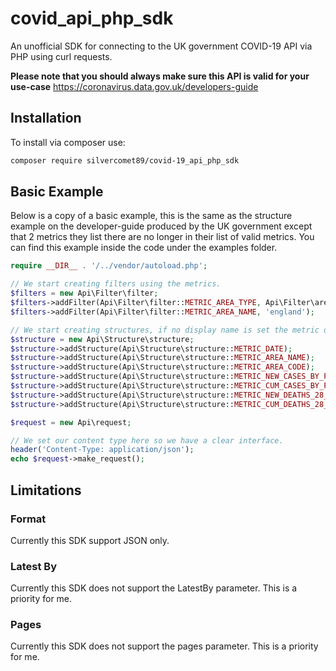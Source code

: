 # covid_api_php_sdk
An unofficial SDK for connecting to the UK government COVID-19 API via PHP using curl requests.

**Please note that you should always make sure this API is valid for your use-case**
https://coronavirus.data.gov.uk/developers-guide

## Installation

To install via composer use:
```bash
composer require silvercomet89/covid-19_api_php_sdk
```

## Basic Example

Below is a copy of a basic example, this is the same as the structure example on the developer-guide produced by the UK government except that 2 metrics they list there are no longer in their list of valid metrics. You can find this example inside the code under the examples folder.

```php
require __DIR__ . '/../vendor/autoload.php';

// We start creating filters using the metrics.
$filters = new Api\Filter\filter;
$filters->addFilter(Api\Filter\filter::METRIC_AREA_TYPE, Api\Filter\areaType::AREA_TYPE_NATION);
$filters->addFilter(Api\Filter\filter::METRIC_AREA_NAME, 'england');

// We start creating structures, if no display name is set the metric default will be used.
$structure = new Api\Structure\structure;
$structure->addStructure(Api\Structure\structure::METRIC_DATE);
$structure->addStructure(Api\Structure\structure::METRIC_AREA_NAME);
$structure->addStructure(Api\Structure\structure::METRIC_AREA_CODE);
$structure->addStructure(Api\Structure\structure::METRIC_NEW_CASES_BY_PUBLISH_DATE);
$structure->addStructure(Api\Structure\structure::METRIC_CUM_CASES_BY_PUBLISH_DATE);
$structure->addStructure(Api\Structure\structure::METRIC_NEW_DEATHS_28_DAYS_BY_DEATH_DATE);
$structure->addStructure(Api\Structure\structure::METRIC_CUM_DEATHS_28_DAYS_BY_DEATH_DATE);

$request = new Api\request;

// We set our content type here so we have a clear interface.
header('Content-Type: application/json');
echo $request->make_request();
```

## Limitations

### Format
Currently this SDK support JSON only.

### Latest By
Currently this SDK does not support the LatestBy parameter. This is a priority for me.

### Pages
Currently this SDK does not support the pages parameter. This is a priority for me.
